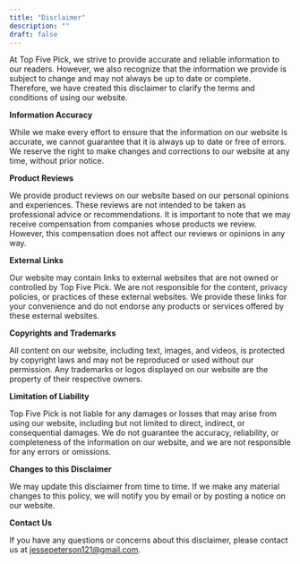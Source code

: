 ```yaml
---
title: "Disclaimer"
description: ""
draft: false
---
```



At Top Five Pick, we strive to provide accurate and reliable information to our readers. However, we also recognize that the information we provide is subject to change and may not always be up to date or complete. Therefore, we have created this disclaimer to clarify the terms and conditions of using our website.

**Information Accuracy**

While we make every effort to ensure that the information on our website is accurate, we cannot guarantee that it is always up to date or free of errors. We reserve the right to make changes and corrections to our website at any time, without prior notice.

**Product Reviews**

We provide product reviews on our website based on our personal opinions and experiences. These reviews are not intended to be taken as professional advice or recommendations. It is important to note that we may receive compensation from companies whose products we review. However, this compensation does not affect our reviews or opinions in any way.

**External Links**

Our website may contain links to external websites that are not owned or controlled by Top Five Pick. We are not responsible for the content, privacy policies, or practices of these external websites. We provide these links for your convenience and do not endorse any products or services offered by these external websites.

**Copyrights and Trademarks**

All content on our website, including text, images, and videos, is protected by copyright laws and may not be reproduced or used without our permission. Any trademarks or logos displayed on our website are the property of their respective owners.

**Limitation of Liability**

Top Five Pick is not liable for any damages or losses that may arise from using our website, including but not limited to direct, indirect, or consequential damages. We do not guarantee the accuracy, reliability, or completeness of the information on our website, and we are not responsible for any errors or omissions.

**Changes to this Disclaimer**

We may update this disclaimer from time to time. If we make any material changes to this policy, we will notify you by email or by posting a notice on our website.

**Contact Us**

If you have any questions or concerns about this disclaimer, please contact us at jessepeterson121@gmail.com.